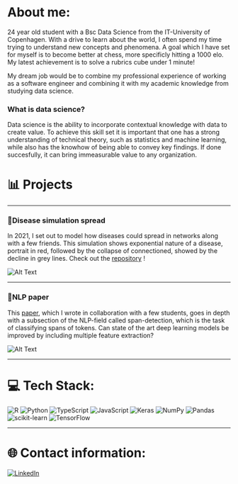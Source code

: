 # About me:

24 year old student with a Bsc Data Science from the IT-University of Copenhagen.
With a drive to learn about the world, I often spend my time trying to understand new concepts and phenomena.
A goal which I have set for myself is to become better at chess, more specificly hitting a 1000 elo.
My latest achievement is to solve a rubrics cube under 1 minute!

My dream job would be to combine my professional experience of working as a software engineer and combining it with my academic knowledge from studying data science.

### What is data science?
Data science is the ability to incorporate contextual knowledge with data to create value. 
To achieve this skill set it is important that one has a strong understanding of technical theory, such as statistics and machine learning, while
also has the knowhow of being able to convey key findings.
If done succesfully, it can bring immeasurable value to any organization.


# 📊 Projects

---

### 🧬Disease simulation spread

In 2021, I set out to model how diseases could spread in networks along with a few friends. 
This simulation shows exponential nature of a disease, portrait in red, followed by the collapse of connectioned, showed by the decline in grey lines.
Check out the [repository](https://github.com/MartinKirkegaardDK/Projects/tree/main/Disease%20simulation) !

![Alt Text](https://media1.giphy.com/media/v1.Y2lkPTc5MGI3NjExMTZkMGJhMDQ4MjhkODkzYTE1ZmIyYjA4YmJhNDY0YWEzOGJkOTYxMiZlcD12MV9pbnRlcm5hbF9naWZzX2dpZklkJmN0PWc/uJ5sVJINlOJz1T1kiK/giphy.gif)

---

### 🧾NLP paper


This [paper](https://github.com/MartinKirkegaardDK/Projects/blob/main/Span%20labeling/Group3%202ndyearproject.pdf), which I wrote in collaboration with a few students, goes in depth with a subsection of the NLP-field called span-detection, which is the task of classifying spans of tokens.
Can state of the art deep learning models be improved by including multiple feature extraction?

![Alt Text](https://media0.giphy.com/media/mRZllX3U31ojpemIyx/giphy.gif)

---

# 💻 Tech Stack:
![R](https://img.shields.io/badge/r-%23276DC3.svg?style=for-the-badge&logo=r&logoColor=white) ![Python](https://img.shields.io/badge/python-3670A0?style=for-the-badge&logo=python&logoColor=ffdd54) ![TypeScript](https://img.shields.io/badge/typescript-%23007ACC.svg?style=for-the-badge&logo=typescript&logoColor=white) ![JavaScript](https://img.shields.io/badge/javascript-%23323330.svg?style=for-the-badge&logo=javascript&logoColor=%23F7DF1E) ![Keras](https://img.shields.io/badge/Keras-%23D00000.svg?style=for-the-badge&logo=Keras&logoColor=white) ![NumPy](https://img.shields.io/badge/numpy-%23013243.svg?style=for-the-badge&logo=numpy&logoColor=white) ![Pandas](https://img.shields.io/badge/pandas-%23150458.svg?style=for-the-badge&logo=pandas&logoColor=white) ![scikit-learn](https://img.shields.io/badge/scikit--learn-%23F7931E.svg?style=for-the-badge&logo=scikit-learn&logoColor=white) ![TensorFlow](https://img.shields.io/badge/TensorFlow-%23FF6F00.svg?style=for-the-badge&logo=TensorFlow&logoColor=white)

---

# 🌐 Contact information:
[![LinkedIn](https://img.shields.io/badge/LinkedIn-%230077B5.svg?logo=linkedin&logoColor=white)](https://linkedin.com/in/https://www.linkedin.com/in/martin-kirkegaard-6596521b9/) 
